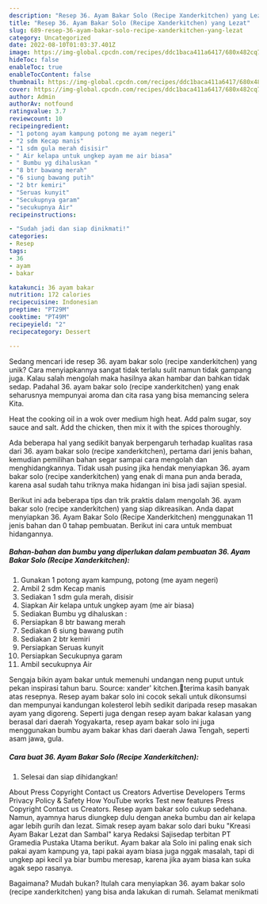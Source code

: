 ```yaml
---
description: "Resep 36. Ayam Bakar Solo (Recipe Xanderkitchen) yang Lezat"
title: "Resep 36. Ayam Bakar Solo (Recipe Xanderkitchen) yang Lezat"
slug: 689-resep-36-ayam-bakar-solo-recipe-xanderkitchen-yang-lezat
category: Uncategorized
date: 2022-08-10T01:03:37.401Z
image: https://img-global.cpcdn.com/recipes/ddc1baca411a6417/680x482cq70/36-ayam-bakar-solo-recipe-xanderkitchen-foto-resep-utama.jpg
hideToc: false
enableToc: true
enableTocContent: false
thumbnail: https://img-global.cpcdn.com/recipes/ddc1baca411a6417/680x482cq70/36-ayam-bakar-solo-recipe-xanderkitchen-foto-resep-utama.jpg
cover: https://img-global.cpcdn.com/recipes/ddc1baca411a6417/680x482cq70/36-ayam-bakar-solo-recipe-xanderkitchen-foto-resep-utama.jpg
author: Admin
authorAv: notfound
ratingvalue: 3.7
reviewcount: 10
recipeingredient:
- "1 potong ayam kampung potong me ayam negeri"
- "2 sdm Kecap manis"
- "1 sdm gula merah disisir"
- " Air kelapa untuk ungkep ayam me air biasa"
- " Bumbu yg dihaluskan "
- "8 btr bawang merah"
- "6 siung bawang putih"
- "2 btr kemiri"
- "Seruas kunyit"
- "Secukupnya garam"
- "secukupnya Air"
recipeinstructions:

- "Sudah jadi dan siap dinikmati!"
categories:
- Resep
tags:
- 36
- ayam
- bakar

katakunci: 36 ayam bakar 
nutrition: 172 calories
recipecuisine: Indonesian
preptime: "PT29M"
cooktime: "PT49M"
recipeyield: "2"
recipecategory: Dessert

---
```





Sedang mencari ide resep 36. ayam bakar solo (recipe xanderkitchen) yang unik? Cara menyiapkannya sangat tidak terlalu sulit namun tidak gampang juga. Kalau salah mengolah maka hasilnya akan hambar dan bahkan tidak sedap. Padahal 36. ayam bakar solo (recipe xanderkitchen) yang enak seharusnya mempunyai aroma dan cita rasa yang bisa memancing selera Kita.





Heat the cooking oil in a wok over medium high heat. Add palm sugar, soy sauce and salt. Add the chicken, then mix it with the spices thoroughly.

Ada beberapa hal yang sedikit banyak berpengaruh terhadap kualitas rasa dari 36. ayam bakar solo (recipe xanderkitchen), pertama dari jenis bahan, kemudian pemilihan bahan segar sampai cara mengolah dan menghidangkannya. Tidak usah pusing jika hendak menyiapkan 36. ayam bakar solo (recipe xanderkitchen) yang enak di mana pun anda berada, karena asal sudah tahu triknya maka hidangan ini bisa jadi sajian spesial.






Berikut ini ada beberapa tips dan trik praktis dalam mengolah 36. ayam bakar solo (recipe xanderkitchen) yang siap dikreasikan. Anda dapat menyiapkan 36. Ayam Bakar Solo (Recipe Xanderkitchen) menggunakan 11 jenis bahan dan 0 tahap pembuatan. Berikut ini cara untuk membuat hidangannya.

<!--inarticleads1-->

##### Bahan-bahan dan bumbu yang diperlukan dalam pembuatan 36. Ayam Bakar Solo (Recipe Xanderkitchen):

1. Gunakan 1 potong ayam kampung, potong (me ayam negeri)
1. Ambil 2 sdm Kecap manis
1. Sediakan 1 sdm gula merah, disisir
1. Siapkan  Air kelapa untuk ungkep ayam (me air biasa)
1. Sediakan  Bumbu yg dihaluskan :
1. Persiapkan 8 btr bawang merah
1. Sediakan 6 siung bawang putih
1. Sediakan 2 btr kemiri
1. Persiapkan Seruas kunyit
1. Persiapkan Secukupnya garam
1. Ambil secukupnya Air


Sengaja bikin ayam bakar untuk memenuhi undangan neng puput untuk pekan inspirasi tahun baru. Source: xander&#39; kitchen.🙏terima kasih banyak atas resepnya. Resep ayam bakar solo ini cocok sekali untuk dikonsumsi dan mempunyai kandungan kolesterol lebih sedikit daripada resep masakan ayam yang digoreng. Seperti juga dengan resep ayam bakar kalasan yang berasal dari daerah Yogyakarta, resep ayam bakar solo ini juga menggunakan bumbu ayam bakar khas dari daerah Jawa Tengah, seperti asam jawa, gula. 

<!--inarticleads2-->

##### Cara buat 36. Ayam Bakar Solo (Recipe Xanderkitchen):


1. Selesai dan siap dihidangkan!

About Press Copyright Contact us Creators Advertise Developers Terms Privacy Policy &amp; Safety How YouTube works Test new features Press Copyright Contact us Creators. Resep ayam bakar solo cukup sedehana. Namun, ayamnya harus diungkep dulu dengan aneka bumbu dan air kelapa agar lebih gurih dan lezat. Simak resep ayam bakar solo dari buku &#34;Kreasi Ayam Bakar Lezat dan Sambal&#34; karya Redaksi Sajisedap terbitan PT Gramedia Pustaka Utama berikut. Ayam bakar ala Solo ini paling enak sich pakai ayam kampung ya, tapi pakai ayam biasa juga nggak masalah, tapi di ungkep api kecil ya biar bumbu meresap, karena jika ayam biasa kan suka agak sepo rasanya. 

Bagaimana? Mudah bukan? Itulah cara menyiapkan 36. ayam bakar solo (recipe xanderkitchen) yang bisa anda lakukan di rumah. Selamat menikmati
